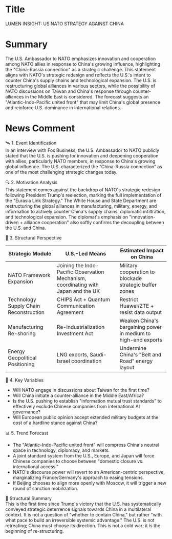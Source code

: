 # Title
LUMEN INSIGHT: US NATO STRATEGY AGAINST CHINA

# Summary
The U.S. Ambassador to NATO emphasizes innovation and cooperation among NATO allies in response to China's growing influence, highlighting the "China-Russia connection" as a strategic challenge. This statement aligns with NATO's strategic redesign and reflects the U.S.'s intent to counter China's supply chains and technological expansion. The U.S. is restructuring global alliances in various sectors, while the possibility of NATO discussions on Taiwan and China's response through counter-alliances in the Middle East is considered. The forecast suggests an "Atlantic-Indo-Pacific united front" that may limit China's global presence and reinforce U.S. dominance in international relations.

# News Comment
🛰 1. Event Identification  
In an interview with Fox Business, the U.S. Ambassador to NATO publicly stated that the U.S. is pushing for innovation and deepening cooperation with allies, particularly NATO members, in response to China's growing global influence. The U.S. characterized the “China-Russia connection” as one of the most challenging strategic changes today.  

🔍 2. Motivation Analysis  
This statement comes against the backdrop of NATO's strategic redesign following President Trump's reelection, marking the full implementation of the "Eurasia Link Strategy." The White House and State Department are restructuring the global alliances in manufacturing, military, energy, and information to actively counter China's supply chains, diplomatic infiltration, and technological expansion. The diplomat's emphasis on "innovation-driven + alliance cooperation" also softly confirms the decoupling between the U.S. and China.  

📐 3. Structural Perspective  

| Strategic Module       | U.S.-Led Means                       | Estimated Impact on China                   |
|-----------------------|--------------------------------------|---------------------------------------------|
| NATO Framework Expansion| Joining the Indo-Pacific Observation Mechanism, coordinating with Japan and the UK | Military cooperation to blockade strategic buffer zones |
| Technology Supply Chain Reconstruction| CHIPS Act + Quantum Communication Agreement | Restrict Huawei/ZTE + resist data output   |
| Manufacturing Re-shoring| Re-industrialization Investment Act | Weaken China's bargaining power in medium to high-end exports |
| Energy Geopolitical Positioning| LNG exports, Saudi-Israel coordination | Undermine China's "Belt and Road" energy layout |

🧮 4. Key Variables  
- Will NATO engage in discussions about Taiwan for the first time?  
- Will China initiate a counter-alliance in the Middle East/Africa?  
- Is the U.S. pushing to establish "information mutual trust standards" to effectively exclude Chinese companies from international AI governance?  
- Will European public opinion accept extended military budgets at the cost of a hardline stance against China?  

📊 5. Trend Forecast  
- The "Atlantic-Indo-Pacific united front" will compress China's neutral space in technology, diplomacy, and markets.  
- A joint standard system from the U.S., Europe, and Japan will force Chinese companies to choose between "domestic closure vs. international access."  
- NATO's discourse power will revert to an American-centric perspective, marginalizing France/Germany's approach to easing tensions.  
- If Beijing chooses to align more openly with Moscow, it will trigger a new round of sanction mobilization.  

🧭 Structural Summary  
This is the first time since Trump's victory that the U.S. has systematically conveyed strategic deterrence signals towards China in a multilateral context. It is not a question of "whether to contain China," but rather "with what pace to build an irreversible systemic advantage." The U.S. is not retreating; China must choose its direction. This is not a cold war; it is the beginning of re-structuring.
